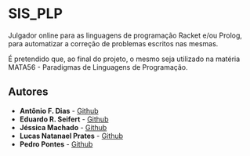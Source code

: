 # SIS_PLP

Julgador online para as linguagens de programação Racket e/ou Prolog, para automatizar a correção de problemas escritos nas mesmas.

É pretendido que, ao final do projeto, o mesmo seja utilizado na matéria MATA56 - Paradigmas de Linguagens de Programação.

## Autores

* **Antônio F. Dias** - [Github](https://github.com/antoniofdias)
* **Eduardo R. Seifert** - [Github](https://github.com/EduardoRSeifert)
* **Jéssica Machado** - [Github](https://github.com/jessica-machado)
* **Lucas Natanael Prates** - [Github](https://github.com/)
* **Pedro Pontes** - [Github](https://github.com/pedroccrp)